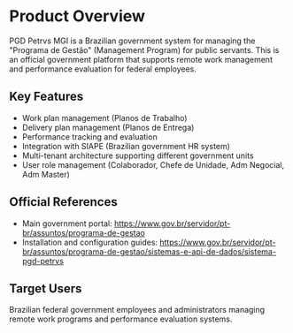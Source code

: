 # Product Overview

PGD Petrvs MGI is a Brazilian government system for managing the "Programa de Gestão" (Management Program) for public servants. This is an official government platform that supports remote work management and performance evaluation for federal employees.

## Key Features

- Work plan management (Planos de Trabalho)
- Delivery plan management (Planos de Entrega)
- Performance tracking and evaluation
- Integration with SIAPE (Brazilian government HR system)
- Multi-tenant architecture supporting different government units
- User role management (Colaborador, Chefe de Unidade, Adm Negocial, Adm Master)

## Official References

- Main government portal: https://www.gov.br/servidor/pt-br/assuntos/programa-de-gestao
- Installation and configuration guides: https://www.gov.br/servidor/pt-br/assuntos/programa-de-gestao/sistemas-e-api-de-dados/sistema-pgd-petrvs

## Target Users

Brazilian federal government employees and administrators managing remote work programs and performance evaluation systems.
